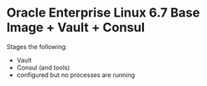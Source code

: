 # Oracle Enterprise Linux 6.7 Base Image + Vault + Consul
Stages the following:
- Vault
- Consul (and tools)
- configured but no processes are running
